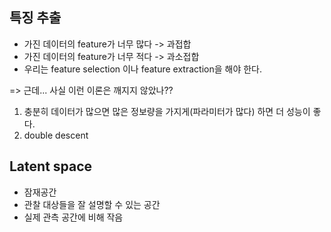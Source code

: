 ## 특징 추출
* 가진 데이터의 feature가 너무 많다 -> 과접합
* 가진 데이터의 feature가 너무 적다 -> 과소접합
* 우리는 feature selection 이나 feature extraction을 해야 한다.

=> 근데... 사실 이런 이론은 깨지지 않았나?? 
1. 충분히 데이터가 많으면 많은 정보량을 가지게(파라미터가 많다) 하면 더 성능이 좋다.
2. double descent

## Latent space
* 잠재공간
* 관찰 대상들을 잘 설명할 수 있는 공간
* 실제 관측 공간에 비해 작음
